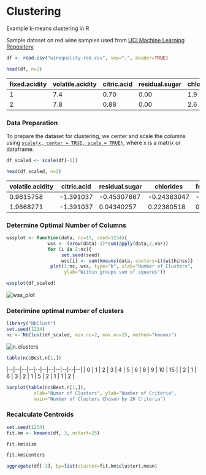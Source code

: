 # Clustering
Example k-means clustering in R

Sample dataset on red wine samples used from [UCI Machine Learning Repository](https://archive.ics.uci.edu/ml/datasets/wine+quality)

```R
df <- read.csv("winequality-red.csv", sep=";", header=TRUE)

head(df, n=2)
```
|fixed.acidity | volatile.acidity | citric.acid | residual.sugar| chlorides | free.sulfur.dioxide |total.sulfur.dioxide | density |  pH | sulphates | alcohol | quality |
|--------------|------------------|-------------|---------------|-----------|-------|------|--------|------|----|---|---|
|1 |         7.4  |           0.70    |    0.00        |    1.9   |  0.076 | 11 | 34 | 0.9978 | 3.51 | 0.56 | 9.4 | 5 |
|2 |          7.8 |           0.88  |      0.00   |         2.6 |    0.098 | 25 | 67 | 0.9968 | 3.20 | 0.68 | 9.8 | 5 |


### Data Preparation
To prepare the dataset for clustering, we center and scale the columns using [`scale(x, center = TRUE, scale = TRUE)`](https://www.rdocumentation.org/packages/base/versions/3.4.3/topics/scale), where x is a matrix or dataframe.
```R
df_scaled <- scale(df[-1])

head(df_scaled, n=2)
```
|volatile.acidity | citric.acid | residual.sugar | chlorides | free.sulfur.dioxide | total.sulfur.dioxide | density | pH | sulphates | alcohol | quality |
|--|--|--|--|--|--|--|--|--|--|--|
| 0.9615758 | -1.391037 | -0.45307667 | -0.24363047 | -0.46604672 | -0.3790141 | 0.55809987 | 1.2882399 | -0.57902538 | -0.9599458 | -0.7875763|
| 1.9668271 | -1.391037 | 0.04340257 | 0.22380518 | 0.87236532 | 0.6241680 | 0.02825193 | -0.7197081 | 0.12891007 | -0.5845942 | -0.7875763|
### Determine Optimal Number of Columns

```R
wssplot <- function(data, nc=15, seed=1234){
               wss <- (nrow(data)-1)*sum(apply(data,2,var))
               for (i in 2:nc){
                    set.seed(seed)
                    wss[i] <- sum(kmeans(data, centers=i)$withinss)}
                plot(1:nc, wss, type="b", xlab="Number of Clusters",
                     ylab="Within groups sum of squares")}

wssplot(df_scaled)
```
![wss_plot](https://github.com/trevorwitter/Clustering/blob/master/wss_plot.jpg)

### Deterimine optimal number of clusters
```R
library("NbClust")
set.seed(1234)
nc <- NbClust(df_scaled, min.nc=2, max.nc=15, method="kmeans")
```
![n_clusters](https://github.com/trevorwitter/Clustering/blob/master/n_clusters.jpg)

```R
table(nc$Best.n[1,])
```

|--|--|--|--|--|--|--|--|--|--|--|
| 0 | 1 | 2 | 3 | 4 | 5 | 6 | 8 | 9 | 10 | 15 | 
| 2 | 1 | 6 | 3 | 2 | 1 | 5 | 2 | 1 | 1 | 2 |

```R
barplot(table(nc$Best.n[1,]),
          xlab="Numer of Clusters", ylab="Number of Criteria",
          main="Number of Clusters Chosen by 26 Criteria")
```

### Recalculate Centroids
```R
set.seed(1234)
fit.km <- kmeans(df, 3, nstart=25)

fit.km$size

fit.km$centers

aggregate(df[-1], by=list(cluster=fit.km$cluster),mean)
```
